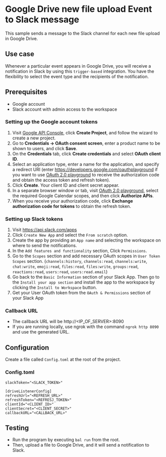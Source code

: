 # Google Drive new file upload Event to Slack message

This sample sends a message to the Slack channel for each new file upload in Google Drive.

## Use case

Whenever a particular event appears in Google Drive, you will receive a notification in Slack by using this `trigger-based` integration. You have the flexibility to select the event type and the recipients of the notification. 

## Prerequisites

* Google account
* Slack account with admin access to the workspace

### Setting up the Google account tokens 

1. Visit [Google API Console](https://console.developers.google.com), click **Create Project**, and follow the wizard to create a new project.
2. Go to **Credentials -> OAuth consent screen**, enter a product name to be shown to users, and click **Save**.
3. On the **Credentials** tab, click **Create credentials** and select **OAuth client ID**.
4. Select an application type, enter a name for the application, and specify a redirect URI (enter https://developers.google.com/oauthplayground if you want to use
   [OAuth 2.0 playground](https://developers.google.com/oauthplayground) to receive the authorization code and obtain the
   access token and refresh token).
5. Click **Create**. Your client ID and client secret appear.
6. In a separate browser window or tab, visit [OAuth 2.0 playground](https://developers.google.com/oauthplayground), select the required Google Calendar scopes, and then click **Authorize APIs**.
7. When you receive your authorization code, click **Exchange authorization code for tokens** to obtain the refresh token.

### Setting up Slack tokens

1. Visit https://api.slack.com/apps 
2. Click `Create New App` and select the `From scratch` option.
3. Create the app by providing an `App name` and selecting the workspace on where to send the notifications. 
4. In the `Add features and functionality` section, Click `Permissions`.
5. Go to the `Scopes` section and add necessary OAuth scopes in `User Token Scopes` section. (`channels:history`, `channels:read`, `channels:write`, `chat:write`, `emoji:read`, `files:read`, `files:write`, `groups:read`, `reactions:read`, `users:read`, `users:read.email`)
6. Go back to the `Basic Information` section of your Slack App. Then go to the `Install your app section` and install the app to the workspace by clicking the `Install to Workspace` button.
7. Get your User OAuth token from the `OAuth & Permissions` section of your Slack App

### Callback URL

- The callback URL will be http://<IP_OF_SERVER>:8090
- If you are running locally, use ngrok with the command `ngrok http 8090` and use the generated URL.

## Configuration

Create a file called `Config.toml` at the root of the project.

### Config.toml

```
slackToken="<SLACK_TOKEN>"

[driveListenerConfig]
refreshUrl="<REFRESH_URL>"
refreshToken="<REFRESJ_TOKEN>"
clientId="<CLIENT_ID>"
clientSecret="<CLIENT_SECRET>"
callbackURL="<CALLBACK_URL>"
```

## Testing

- Run the program by executing `bal run` from the root. 
- Then, upload a file to Google Drive, and it will send a notification to Slack.
